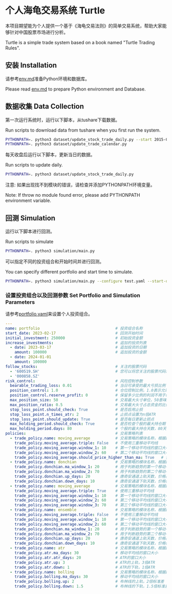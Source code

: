 # 个人海龟交易系统 Turtle

本项目期望能为个人提供一个基于《海龟交易法则》的简单交易系统，帮助大家能够针对中国股票市场进行分析。

Turtle is a simple trade system based on a book named "Turtle Trading Rules".

## 安装 Installation
请参考[env.md](env.md)准备Python环境和数据库。

Please read [env.md](env.md) to prepare Python environment and Database.

## 数据收集 Data Collection
第一次运行系统时，运行以下脚本，从tushare下载数据。

Run scripts to download data from tushare when you first run the system.
```bash
PYTHONPATH=. python3 dataset/update_stock_trade_daily.py --start 2015-01-01
PYTHONPATH=. python3 dataset/update_trade_calendar.py
```
每天收盘后运行以下脚本，更新当日的数据。

Run scripts to update daily.

```bash
PYTHONPATH=. python3 dataset/update_stock_trade_daily.py
```
注意: 如果出现找不到模块的错误，请检查并添加PYTHONPATH环境变量。

Note: If throw no module found error, please add PYTHONPATH environment variable.

## 回测 Simulation
运行以下脚本进行回测。

Run scripts to simulate
```bash
PYTHONPATH=. python3 simulation/main.py
```
可以指定不同的投资组合和开始时间并进行回测。

You can specify different portfolio and start time to simulate.
```bash
PYTHONPATH=. python3 simulation/main.py --configure test.yaml --start-date 2022-01-01
```

### 设置投资组合以及回测参数 Set Portfolio and Simulation Parameters
请参考[portfolio.yaml](portfolio.yaml)来设置个人投资组合。
```yaml
---
name: portfolio                                 # 投资组合名称
start_date: 2023-02-17                          # 回测开始时间
initial_investment: 250000                      # 初始投资金额
increase_investments:                           # 追加的投资列表
  - date: 2023-03-17                            # 追加投资的日期
    amount: 100000                              # 追加投资的金额
  - date: 2024-01-01
    amount: 100000
follow_stocks:                                  # 关注的股票代码
  - '600519.SH'                                 # 您可以将您关注的股票代码添加到这里
  - '000858.SZ'  
risk_control:                                   # 风险控制参数
  bearable_trading_loss: 0.01                   # 当日可承受的最大亏损比例
  position_control: 1.0                         # 仓位控制比例，1.0表示允许满仓
  position_control.reserve_profit: 0            # 保留多少比例的利润不用于继续投资（购买股票）
  max_position_size: 50                         # 交易最大头寸单位，50意味对单支股票最多购买50手
  max_position_ratio: 0.5                       # 交易最大头寸占总资金的比例，0.5意味着单支股票的投资最多占总资金的一半
  stop_loss_point.should_check: True            # 是否启用止损
  stop_loss_point.n_times_atr: 2                # 止损点设置为n倍ATR
  stop_loss_point.should_update: True           # 是否每日更新止损点
  max_holding_period.should_check: True         # 是否检查个股的最大持仓期
  max_holding_period.days: 80                   # 个股的最大持仓天数，80天
policies:                                       # 交易策略列表
  - trade_policy.name: moving_average           # 交易策略的模块名称，根据配置，此策略为双重移动平均线
    trade_policy.moving_average.triple: False   # 不使用三重移动平均线
    trade_policy.moving_average.window_1: 10    # 第一个移动平均线的窗口大小
    trade_policy.moving_average.window_2: 60    # 第二个移动平均线的窗口大小
    trade_policy.moving_average.should_price_higher_than_ma: True   # 价格高于均线才买入
  - trade_policy.name: donchian                 # 交易策略的模块名称，根据配置，此策略为唐奇安通道
    trade_policy.donchian.ma_window_1: 20       # 用于判断趋势的第一个移动平均线的窗口大小
    trade_policy.donchian.ma_window_2: 70       # 用于判断趋势的第二个移动平均线的窗口大小
    trade_policy.donchian.up_days: 20           # 唐奇安通道上轨天数，价格高于20日最高价才买入
    trade_policy.donchian.down_days: 10         # 唐奇安通道下轨天数，价格低于10日最低价才卖出
  - trade_policy.name: moving_average           # 交易策略的模块名称，根据配置，此策略为三重移动平均线
    trade_policy.moving_average.triple: True    # 使用三重移动平均线
    trade_policy.moving_average.window_1: 10    # 第一个移动平均线的窗口大小
    trade_policy.moving_average.window_2: 60    # 第二个移动平均线的窗口大小
    trade_policy.moving_average.window_3: 70    # 第三个移动平均线的窗口大小
  - trade_policy.name: ensemble                 # 交易策略的模块名称，根据配置，此策略为集成策略
    trade_policy.moving_average.triple: False   # 不使用三重移动平均线
    trade_policy.moving_average.window_1: 10    # 第一个移动平均线的窗口大小
    trade_policy.moving_average.window_2: 60    # 第二个移动平均线的窗口大小
    trade_policy.donchian.ma_window_1: 20       # 用于判断趋势的第一个移动平均线的窗口大小
    trade_policy.donchian.ma_window_2: 70       # 用于判断趋势的第二个移动平均线的窗口大小
    trade_policy.donchian.up_days: 20           # 唐奇安通道上轨天数，价格高于20日最高价才买入
    trade_policy.donchian.down_days: 10         # 唐奇安通道下轨天数，价格低于10日最低价才卖出
  - trade_policy.name: atr                      # 交易策略的模块名称，根据配置，此策略为ATR策略
    trade_policy.atr.ma_days: 30                # 移动平均线的窗口大小
    trade_policy.atr.atr_days: 20               # ATR的窗口大小
    trade_policy.atr.up: 3                      # ATR的上轨，3倍ATR
    trade_policy.atr.down: 1                    # ATR的下轨，1倍ATR
  - trade_policy.name: bolling                  # 交易策略的模块名称，根据配置，此策略为布林策略
    trade_policy.bolling.ma_days: 30            # 移动平均线的窗口大小
    trade_policy.bolling.up: 2                  # 布林线的上轨，2倍标准差
    trade_policy.bolling.down: 1.5              # 布林线的下轨，1.5倍标准差
```
